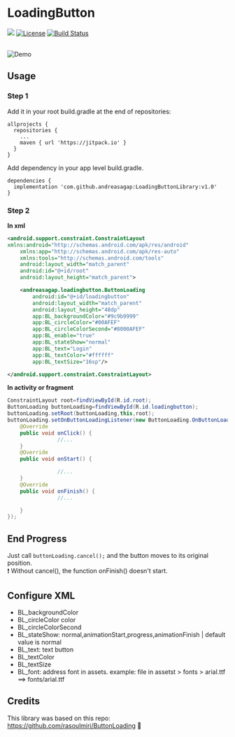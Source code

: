 # LoadingButton
[![](https://jitpack.io/v/andreasagap/LoadingButtonLibrary.svg)](https://jitpack.io/#andreasagap/LoadingButtonLibrary)
[![License](https://img.shields.io/badge/License-Apache%202.0-blue.svg)](https://opensource.org/licenses/Apache-2.0)
[![Build Status](https://travis-ci.org/andreasagap/LoadingButtonLibrary.svg?branch=master)](https://travis-ci.org/andreasagap/LoadingButtonLibrary)
</br>
</br>

<img src="https://raw.githubusercontent.com/andreasagap/LoadingButton/master/demofiles/demo.gif" alt="Demo"/>

## Usage

### Step 1
Add it in your root build.gradle at the end of repositories:
```
allprojects {
  repositories {
    ...
    maven { url 'https://jitpack.io' }
  }
}
``` 
Add dependency in your app level build.gradle.
```
dependencies {
  implementation 'com.github.andreasagap:LoadingButtonLibrary:v1.0'
}
``` 

### Step 2
**In xml** 
```xml
<android.support.constraint.ConstraintLayout 
xmlns:android="http://schemas.android.com/apk/res/android"
    xmlns:app="http://schemas.android.com/apk/res-auto"
    xmlns:tools="http://schemas.android.com/tools"
    android:layout_width="match_parent"
    android:id="@+id/root"
    android:layout_height="match_parent">

    <andreasagap.loadingbutton.ButtonLoading
        android:id="@+id/loadingbutton"
        android:layout_width="match_parent"
        android:layout_height="48dp"
        app:BL_backgroundColor="#9c9b9999"
        app:BL_circleColor="#00AFEF"
        app:BL_circleColorSecond="#8000AFEF"
        app:BL_enable="true"
        app:BL_stateShow="normal"
        app:BL_text="Login"
        app:BL_textColor="#ffffff"
        app:BL_textSize="16sp"/>

</android.support.constraint.ConstraintLayout>
```

**In activity or fragment**

```java
ConstraintLayout root=findViewById(R.id.root);
ButtonLoading buttonLoading=findViewById(R.id.loadingbutton);
buttonLoading.setRoot(buttonLoading,this,root);
buttonLoading.setOnButtonLoadingListener(new ButtonLoading.OnButtonLoadingListener() {
    @Override
    public void onClick() {
                //...
    }
    @Override
    public void onStart() {

                //...
    }
    @Override
    public void onFinish() {
                //...

    }
});
```
## End Progress
Just call ```buttonLoading.cancel();``` and the button moves to its original position.
</br>
:exclamation: Without cancel(), the function onFinish() doesn't start. 

## Configure XML
* BL_backgroundColor
* BL_circleColor color
* BL_circleColorSecond
* BL_stateShow: normal,animationStart,progress,animationFinish | default value is normal
* BL_text: text button
* BL_textColor
* BL_textSize
* BL_font: address font in assets. example: file in assetst > fonts > arial.ttf ==> fonts/arial.ttf 

## Credits
This library was based on this repo: https://github.com/rasoulmiri/ButtonLoading :clap:

